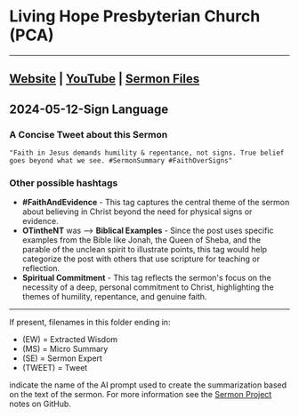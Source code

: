 # Living Hope Presbyterian Church (PCA)

___

## [Website](https://www.livinghopepresbyterian.org/) | [YouTube](https://www.youtube.com/@LivingHopePresbyterianChurch) | [Sermon Files](https://github.com/jobian-ai/LHP-Sermons/tree/main/sermons/2024/24-05-12)

## 2024-05-12-Sign Language

### A Concise Tweet about this Sermon

```"Faith in Jesus demands humility & repentance, not signs. True belief goes beyond what we see. #SermonSummary #FaithOverSigns"```

### Other possible hashtags

- **#FaithAndEvidence** - This tag captures the central theme of the sermon about believing in Christ beyond the need for physical signs or evidence.
- **OTintheNT** was --> **Biblical Examples** - Since the post uses specific examples from the Bible like Jonah, the Queen of Sheba, and the parable of the unclean spirit to illustrate points, this tag would help categorize the post with others that use scripture for teaching or reflection.
- **Spiritual Commitment** - This tag reflects the sermon's focus on the necessity of a deep, personal commitment to Christ, highlighting the themes of humility, repentance, and genuine faith.
___

If present, filenames in this folder ending in:

- (EW) = Extracted Wisdom
- (MS) = Micro Summary
- (SE) =  Sermon Expert
- (TWEET) = Tweet

indicate the name of the AI prompt used to create the summarization based on the text of the sermon.  For more information see the [Sermon Project](https://github.com/jobian-ai/LHP-Sermons/tree/main) notes on GitHub.